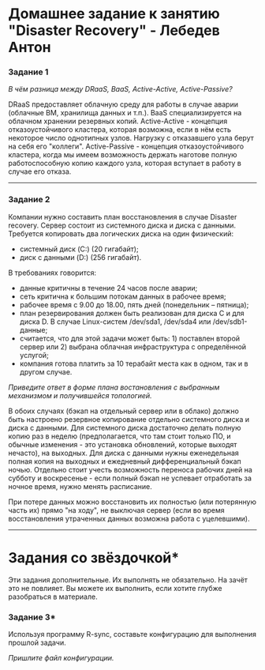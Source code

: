 # Домашнее задание к занятию "Disaster Recovery" - Лебедев Антон

### Задание 1

*В чём разница между DRaaS, BaaS, Active-Active, Active-Passive?*

DRaaS предоставляет облачную среду для работы в случае аварии (облачные ВМ, хранилища данных и т.п.).
BaaS специализируется на облачном хранении резервных копий.
Active-Active - концепция отказоустойчивого кластера, которая возможна, если в нём есть некоторое число однотипных узлов. Нагрузку с отказавшего узла берут на себя его "коллеги".
Active-Passive - концепция отказоустойчивого кластера, когда мы имеем возможность держать наготове полную работоспособную копию каждого узла, которая вступает в работу в случае его отказа.

---

### Задание 2

Компании нужно составить план восстановления в случае Disaster recovery. Сервер состоит из системного диска и диска с данными. 
Требуется копировать два логических диска на один физический: 
- системный диск (C:) (20 гигабайт);
- диск с данными (D:) (256 гигабайт). 

В требованиях говорится: 
- данные критичны в течение 24 часов после аварии;
- сеть критична к большим потокам данных в рабочее время;
- рабочее время с 9.00 до 18.00, пять дней (понедельник – пятница);
- план резервирования должен быть реализован для диска C и для диска D. В случае Linux-систем /dev/sda1, /dev/sda4 или /dev/sdb1-данные;
- считается, что для этой задачи может быть: 1) поставлен второй сервер или 2) выбрана облачная инфраструктура с определённой услугой;
- компания готова платить за 10 терабайт места как в одном, так и в другом случае.
 
*Приведите ответ в форме плана востановления с выбранным механизмом и получившейся топологией.*

В обоих случаях (бэкап на отдельный сервер или в облако) должно быть настроено резервное копирование отдельно системного диска и диска с данными. Для системного диска достаточно делать полную копию раз в неделю (предполагается, что там стоит только ПО, и обычные изменения - это установка обновлений, которые выходят нечасто), на выходных. Для диска с данными нужны еженедельная полная копия на выходных и ежедневный дифференциальный бэкап ночью. Отдельно стоит учесть возможность переноса рабочих дней на субботу и воскресенье - если полный бэкап не успевает отработать за ночное время, нужно менять расписание.

При потере данных можно восстановить их полностью (или потерянную часть их) прямо "на ходу", не выключая сервер (если во время восстановления утраченных данных возможна работа с уцелевшими).


---

# Задания со звёздочкой*

Эти задания дополнительные. Их выполнять не обязательно. На зачёт это не повлияет. Вы можете их выполнить, если хотите глубже разобраться в материале.
 

### Задание 3*

Используя программу R-sync, составьте конфигурацию для выполнения прошлой задачи.

*Пришлите файл конфигурации.*
